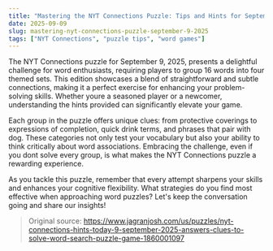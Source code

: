 ```yaml
---
title: "Mastering the NYT Connections Puzzle: Tips and Hints for September 9, 2025"
date: 2025-09-09
slug: mastering-nyt-connections-puzzle-september-9-2025
tags: ["NYT Connections", "puzzle tips", "word games"]
---
```


The NYT Connections puzzle for September 9, 2025, presents a delightful challenge for word enthusiasts, requiring players to group 16 words into four themed sets. This edition showcases a blend of straightforward and subtle connections, making it a perfect exercise for enhancing your problem-solving skills. Whether youre a seasoned player or a newcomer, understanding the hints provided can significantly elevate your game.

Each group in the puzzle offers unique clues: from protective coverings to expressions of completion, quick drink terms, and phrases that pair with dog. These categories not only test your vocabulary but also your ability to think critically about word associations. Embracing the challenge, even if you dont solve every group, is what makes the NYT Connections puzzle a rewarding experience.

As you tackle this puzzle, remember that every attempt sharpens your skills and enhances your cognitive flexibility. What strategies do you find most effective when approaching word puzzles? Let's keep the conversation going and share our insights!

> Original source: https://www.jagranjosh.com/us/puzzles/nyt-connections-hints-today-9-september-2025-answers-clues-to-solve-word-search-puzzle-game-1860001097